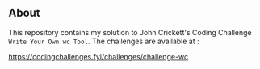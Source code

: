 ## About

This repository contains my solution to John Crickett's Coding Challenge `Write Your Own wc Tool`. The challenges are available at :

https://codingchallenges.fyi/challenges/challenge-wc

